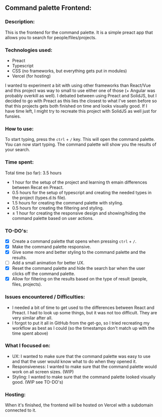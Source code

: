 ## Command palette Frontend:

### Description:
This is the frontend for the command palette. It is a simple preact app that allows you to search for people/files/projects.

### Technologies used:
- Preact
- Typescript
- CSS (no frameworks, but everything gets put in modules)
- Vercel (for hosting)

I wanted to experiment a bit with using other frameworks than React/Vue and this project was way to small to use either one of those (+ Angular was probably overkill as well).
I debated between using Preact and SolidJS, but I decided to go with Preact as this lies the closest to what I've seen before so that this projects gets both finished on time and looks visually good.
If I have time left, I might try to recreate this project with SolidJS as well just for funsies.

### How to use:
To start typing, press the `ctrl` + `/` key. This will open the command palette. You can now start typing. The command palette will show you the results of your search.

### Time spent:
Total time (so far): 3.5 hours
- 1 hour for the setup of the project and learning th emain differences between Recat en Preact.
- 0.5 hours for the setup of typescript and creating the needed types in the project (types.d.ts file).
- 1.5 hours for creating the command palette with styling.
- 0.5 hours for creating the filtering and styling.
- ± 1 hour for creating the responsive design and showing/hiding the command palette based on user actions.

### TO-DO's:
- [x] Create a command palette that opens when pressing `ctrl` + `/`.
- [x] Make the command palette responsive.
- [x] Give some more and better styling to the command palette and the results.
- [ ] Add a small animation for better UX.
- [x] Reset the command palette and hide the search bar when the user clicks off the command palette.
- [x] Allow for filtering on the results based on the type of result (people, files, projects).

### Issues encountered / Difficulties:
- I needed a bit of time to get used to the differences between React and Preact. I had to look up some things, but it was not too difficult. They are very similar after all.
- I forgot to put it all in GitHub from the get-go, so I tried recreating my workflow as best as I could (so the timestamps don't match up with the time spent above)

### What I focused on:
- UX: I wanted to make sure that the command palette was easy to use and that the user would know what to do when they opened it.
- Responsiveness: I wanted to make sure that the command palette would work on all screen sizes. (WIP)
- Styling: I wanted to make sure that the command palette looked visually good. (WIP see TO-DO's)

### Hosting:
When it's finished, the frontend will be hosted on Vercel with a subdomain connected to it.

